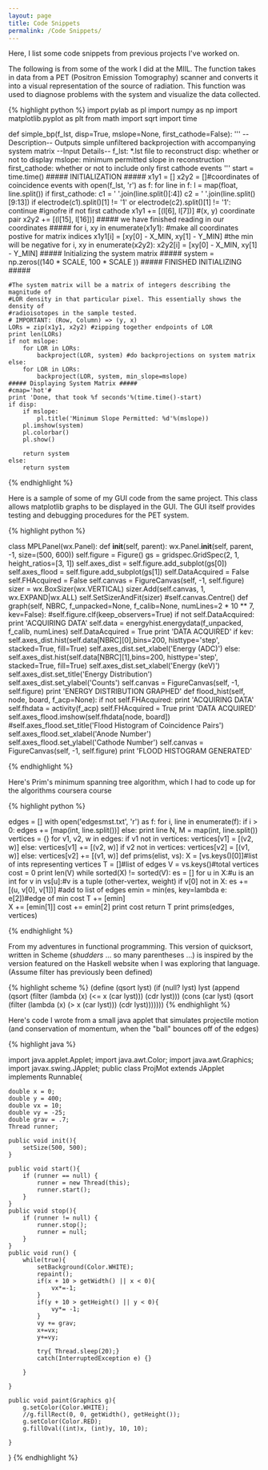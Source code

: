```yaml
---
layout: page
title: Code Snippets
permalink: /Code Snippets/
---
```


Here, I list some code snippets from previous projects I've worked on. 

The following is from some of the work I did at the MIIL. The function takes in 
data from a PET (Positron Emission Tomography) scanner and converts it into a 
visual representation of the source of radiation. This function was used to
diagnose problems with the system and visualize the data collected.

{% highlight python %}
import pylab as pl
import numpy as np
import matplotlib.pyplot as plt
from math import sqrt
import time

def simple_bp(f_lst, disp=True, mslope=None, first_cathode=False):
    '''
    --Description--
    Outputs simple unfiltered backprojection
    with accompanying system matrix
    --Input Details--
    f_lst: *.lst file to reconstruct
    disp: whether or not to display
    mslope: minimum permitted slope in reconstruction
    first_cathode: whether or not to include only first cathode events
    '''
    start = time.time()
    ##### INITIALIZATION #####
    x1y1 = []
    x2y2 = []#coordinates of coincidence events
    with open(f_lst, 'r') as f:
        for line in f:
            l = map(float, line.split())
            if first_cathode:
                c1 = ' '.join(line.split()[:4])
                c2 = ' '.join(line.split()[9:13])
                if electrode(c1).split()[1] != '1' or electrode(c2).split()[1] != '1':
                    continue
                    #ignofre if not first cathode
            x1y1 += [(l[6], l[7])] #(x, y) coordinate pair
            x2y2 += [(l[15], l[16])]
    ##### we have finished reading in our coordinates #####
    for i, xy in enumerate(x1y1): #make all coordinates postive for matrix indices
        x1y1[i] = [xy[0] - X_MIN, xy[1] - Y_MIN] #the min will be negative 
    for i, xy in enumerate(x2y2):
        x2y2[i] = [xy[0] - X_MIN, xy[1] - Y_MIN]
    ##### Initializing the system matrix #####
    system = np.zeros((140 * SCALE, 100 * SCALE ))
    ##### FINISHED INITIALIZING #####
     
    #The system matrix will be a matrix of integers describing the magnitude of
    #LOR density in that particular pixel. This essentially shows the density of
    #radioisotopes in the sample tested.
    # IMPORTANT: (Row, Column) => (y, x)
    LORs = zip(x1y1, x2y2) #zipping together endpoints of LOR
    print len(LORs)
    if not mslope:
        for LOR in LORs:
            backproject(LOR, system) #do backprojections on system matrix
    else:
        for LOR in LORs:
            backproject(LOR, system, min_slope=mslope)
    ##### Displaying System Matrix #####
    #cmap='hot'#
    print 'Done, that took %f seconds'%(time.time()-start)
    if disp:
        if mslope:
            pl.title('Minimum Slope Permitted: %d'%(mslope))
        pl.imshow(system)
        pl.colorbar()
        pl.show()
         
        return system
    else:
        return system
{% endhighlight %}

Here is a sample of some of my GUI code from the same project. This class allows matplotlib graphs
to be displayed in the GUI. The GUI itself provides testing and debugging procedures for the PET system. 

{% highlight python %}

class MPLPanel(wx.Panel):
    def __init__(self, parent):
        wx.Panel.__init__(self, parent, -1, size=(500, 600))
        self.figure = Figure()
        gs = gridspec.GridSpec(2, 1, height_ratios=[3, 1])
        self.axes_dist = self.figure.add_subplot(gs[0])
        self.axes_flood = self.figure.add_subplot(gs[1])
        self.DataAcquired = False
        self.FHAcquired = False
        self.canvas = FigureCanvas(self, -1, self.figure)
        sizer = wx.BoxSizer(wx.VERTICAL)
        sizer.Add(self.canvas, 1, wx.EXPAND|wx.ALL)
        self.SetSizerAndFit(sizer)
        #self.canvas.Centre()
    def graph(self, NBRC, f_unpacked=None, f_calib=None, numLines=2 * 10 ** 7, kev=False):
        #self.figure.clf(keep_observers=True)
        if not self.DataAcquired:
            print 'ACQUIRING DATA'
            self.data = energyhist.energydata(f_unpacked, f_calib, numLines)
            self.DataAcquired = True
            print 'DATA ACQUIRED'
        if kev:
            self.axes_dist.hist(self.data[NBRC][0],bins=200, histtype='step', stacked=True, fill=True)
            self.axes_dist.set_xlabel('Energy (ADC)')
        else:
            self.axes_dist.hist(self.data[NBRC][1],bins=200, histtype='step', stacked=True, fill=True)
            self.axes_dist.set_xlabel('Energy (keV)')
        self.axes_dist.set_title('Energy Distribution')
        self.axes_dist.set_ylabel('Counts')
        self.canvas = FigureCanvas(self, -1, self.figure)
        print 'ENERGY DISTRIBUTION GRAPHED'
    def flood_hist(self, node, board, f_acp=None):
        if not self.FHAcquired:
            print 'ACQUIRING DATA'
            self.fhdata = activity(f_acp)
            self.FHAcquired = True
            print 'DATA ACQUIRED'
        self.axes_flood.imshow(self.fhdata[node, board])
        #self.axes_flood.set_title('Flood Histogram of Coincidence Pairs')
        self.axes_flood.set_xlabel('Anode Number')
        self.axes_flood.set_ylabel('Cathode Number')
        self.canvas = FigureCanvas(self, -1, self.figure)
        print 'FLOOD HISTOGRAM GENERATED'

{% endhighlight %}

Here's Prim's minimum spanning tree algorithm, which I had to code up for the algorithms coursera course

{% highlight python %}

edges = []
with open('edgesmst.txt', 'r') as f:
    for i, line in enumerate(f):
        if i > 0:
            edges += [map(int, line.split())]
        else:
            print line
            N, M = map(int, line.split())
vertices = {}
for v1, v2, w in edges:
    if v1 not in vertices:
        vertices[v1] = [(v2, w)]
    else:
        vertices[v1] += [(v2, w)]
    if v2 not in vertices:
        vertices[v2] = [(v1, w)]
    else:
        vertices[v2] += [(v1, w)]
def prims(elist, vs):
    X = [vs.keys()[0]]#list of ints representing vertices
    T = []#list of edges
    V = vs.keys()#total vertices
    cost = 0
    print len(V)
    while sorted(X) != sorted(V):
        es = []
        for u in X:#u is an int
            for v in vs[u]:#v is a tuple (other-vertex, weight)
                if v[0] not in X:
                    es += [(u, v[0], v[1])]
                    #add to list of edges
        emin = min(es, key=lambda e: e[2])#edge of min cost
        T += [emin]                   
        X += [emin[1]]
        cost += emin[2]
    print cost
    return T
print prims(edges, vertices) 

{% endhighlight %}

From my adventures in functional programming. This version of quicksort, written in Scheme (*shudders*
... so many parentheses ...) is inspired by the version featured
on the Haskell website when I was exploring that language. (Assume filter has previously been defined)

{% highlight scheme %}
(define (qsort lyst)
  (if (null? lyst)
      lyst
      (append (qsort (filter (lambda (x) (<= x (car lyst))) (cdr lyst)))
              (cons (car lyst)
                    (qsort (filter (lambda (x) (> x (car lyst))) (cdr lyst)))))))
{% endhighlight %}

Here's code I wrote from a small java applet that simulates projectile motion (and conservation of momentum, when the 
"ball" bounces off of the edges)

{% highlight java %}

import java.applet.Applet;
import java.awt.Color;
import java.awt.Graphics;
import javax.swing.JApplet;
public class ProjMot extends JApplet implements Runnable{
	
	double x = 0; 
	double y = 400; 
	double vx = 10; 
	double vy = -25; 
	double grav = .7;  
	Thread runner; 
	
	public void init(){
		setSize(500, 500); 
	}
	
	public void start(){
		if (runner == null) {
			runner = new Thread(this);
			runner.start();
		}
	}
	public void stop(){
		if (runner != null) {
			runner.stop();
			runner = null;
		}
	}
	public void run() {
		while(true){
			setBackground(Color.WHITE); 
			repaint(); 
			if(x + 10 > getWidth() || x < 0){
				vx*=-1; 
			}
			if(y + 10 > getHeight() || y < 0){
				vy*= -1; 
			}
			vy += grav; 
			x+=vx; 
			y+=vy; 
			
			try{ Thread.sleep(20);}
			catch(InterruptedException e) {}
			
		}
		
	}
	
	public void paint(Graphics g){
		g.setColor(Color.WHITE); 
		//g.fillRect(0, 0, getWidth(), getHeight()); 
		g.setColor(Color.RED); 
		g.fillOval((int)x, (int)y, 10, 10);

	}
}
{% endhighlight %}